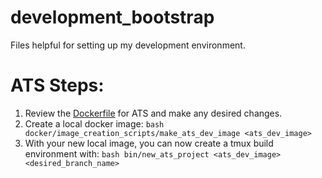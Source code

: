 # development_bootstrap
Files helpful for setting up my development environment.

# ATS Steps:

1. Review the [Dockerfile](docker/ats/Dockerfile) for ATS and make any desired changes.
1. Create a local docker image: `bash docker/image_creation_scripts/make_ats_dev_image <ats_dev_image>`
1. With your new local image, you can now create a tmux build environment with: `bash bin/new_ats_project <ats_dev_image> <desired_branch_name>`
